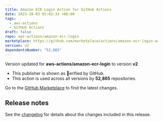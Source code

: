 ```yaml
---
title: Amazon ECR Login Action for GitHub Actions
date: 2023-10-03 03:02:33 +00:00
tags:
  - aws-actions
  - GitHub Actions
draft: false
repo: aws-actions/amazon-ecr-login
marketplace: https://github.com/marketplace/actions/amazon-ecr-login-action-for-github-actions
version: v2
dependentsNumber: "52,865"
---
```



Version updated for **aws-actions/amazon-ecr-login** to version **v2**.
- This publisher is shown as erified by GitHub.
- This action is used across all versions by **52,865** repositories.

Go to the [GitHub Marketplace](https://github.com/marketplace/actions/amazon-ecr-login-action-for-github-actions) to find the latest changes.

## Release notes

See the [changelog](CHANGELOG.md) for details about the changes included in this release.
